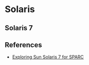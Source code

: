 # Solaris

## Solaris 7

## References

* [Exploring Sun Solaris 7 for SPARC](https://www.youtube.com/watch?v=sJFxwBfFkyM)
